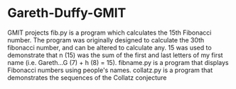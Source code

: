 # Gareth-Duffy-GMIT
GMIT projects
fib.py is a program which calculates the 15th Fibonacci number. The program was originally designed to calculate the 30th fibonacci number, and can be altered to calculate any. 15 was used to demonstrate that n (15) was the sum of the first and last letters of my first name (i.e. Gareth...G (7) + h (8) = 15).
fibname.py is a program that displays Fibonacci numbers using people's names.
collatz.py is a program that demonstrates the sequences of the Collatz conjecture
